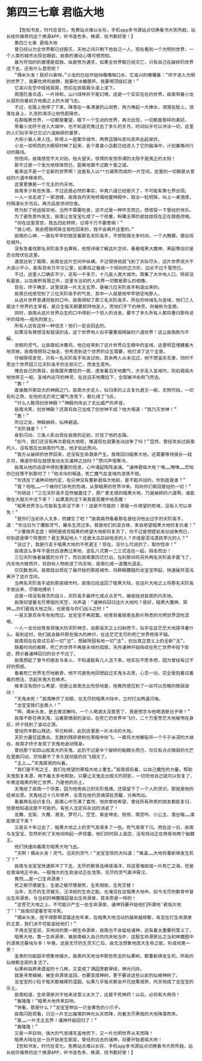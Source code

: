 # 第四三七章 君临大地
        【告知书友，时代在变化，免费站点难以长存，手机app多书源站点切换看书大势所趋，站长给你推荐的这个换源APP，听书音色多、换源、找书都好使！】
       第四三七章 君临大地
       曾已经以为全世界都已经毁灭，天地之间只剩下他自己一人，现在看到一个光明的世界，一个人类的城市出现在眼前，辰南的激动心情可想而知。
       最为可怕的折磨便是孤独，纵是修为通天，如果全世界都已经灭亡，只有自己在破碎的世界活下去，还有什么意思呢？
       “偶米头发！我好兴奋呀。”小龙的已经开始咕噜噜咽口水，它高兴的嘟囔着：“终于进入光明的世界了，我要吃烤鸡翅膀，我要吃冰糖葫芦，我要喝顶级红酒！”
       它高兴在空中摇摇晃晃，而后在辰南肩头滚上滚下。
       周围花香鸟语，一片祥和，山川绿林并不是幻境，这是一个实实在在的世界。辰南带着小龙从容的向着前方地面之上的大城飞去。
       不过，在路上他停了下来，降落在一条清澈的山涧旁，用力捧起一大捧水，洒落在脸上，洒落在身上，久违的清凉让他恍若隔世。
       在那暗黑世界，一切都是奢望，眼下一个生动的世界，再次出现，一切都是那样的美好。
       带着小龙终于进入大城中，也不知道究竟过去了多久的岁月，时间似乎可以冲淡一切，这里的人们似乎早已忘记六道崩碎的噩梦。
       大街小巷人来人往，称得上一座繁华城市，两旁店铺叫卖叫卖声此起彼伏。
       小龙一双明亮的大眼顿时眯了起来，各个美食小店都已经进入了它的脑海中，计划着晚间行动的路线。
       恍惚间，辰南感觉不大对劲，抬头望天，惊愕的发觉所谓的太阳不是真正的太阳！
       那不过是一个发光地球体而已，距离地面不过数十里之遥。
       看来这不是一个全新的世界啊！这是有人以**力凝聚而成的一片空间。这里的一切都是从曾经的六道中移来的。
       这里更像是一个无主的内天地。
       辰南多少有些失落，不过这是必然的事实，毕竟六道已经毁灭了，不可能有第七界出现。
       一人一龙走进了一家酒楼，辰南自内天地坍塌地雷神殿中，取出一粒明珠，叫上一桌酒席，时隔漫长岁月后。再次品尝世间饮食。
       修为到了他这般天地，当然不需要吃食，这不过是一种怀念而已，想感受一下曾经的快乐。
       为了避免意外发生，辰南让龙宝宝化成了一个孩童，粉雕玉琢的瓷娃娃现在正在狼吞虎咽。
       “你在这里享受，我去四处转转，记得千万不要惹祸！”
       “放心吧。我会把夜明珠全部吃回来的，我不会离开这里的。”
       辰南的心神，一直在牢牢的锁定着那名天阶高手，不想耽搁太多时间，一个大腾挪。便出现在城外。
       没有急着找那名天阶高手去算账，他想详细了解这片空间，看看暗黑大魔神、黑起等旧识是否也隐伏在这里。
       速度达到了极限，辰南在这片空间中纵横。不过很快他就飞到了天际尽头，这片世界说大不大说小不小，能有百余万平方公里，如果将之看成一个规则的正方形，边长不过千里而已。
       不过，这里人口确实不少，足有一千多万，十几座人类大城市。聚集了大半地人口，除却没有星辰，以及面积有限之外，这里与当初的人间界一切都是那么的相像。
       现在，终于确定，这里就是一片无主玄界，是被几位天阶高手制造出来的。
       辰南已经感觉到了三位天阶高手的气息，其中一人就是他牢牢锁定地那人。
       从这片世界普通百姓的口中。辰南得知了那三名天阶高手。所在的地域名为圣域，他们三人是这个世界的主宰者。是众生每天都要祭拜地圣人，而他们手下的神灵，则被称为圣使。
       同时，辰南从这片世界众生的口中得到一个惊人的消息，要不了多久所有人都将重归那传说中的母地——祖先的故土。
       所有人这有这样一种信念！他们一定会回去的。
       如果没有猜想没有错误的话，这个世界地人似乎要重临残破的六道世界！这让辰南颇为不解。
       浓郁的灵气，让辰南如沐春风，他已经来到了这片世界众生眼中的圣域，这里明显埋藏着大地灵根，辰南很想将之抽走，但考虑到这个世界的众生需要，他打消了这个主意。
       仔细探视发觉，只有一名天阶高手攻击过他，其余两人从未见过，他不想滥杀无辜，同时不愿这个世界因三位天阶高手的全部灭亡，而发生意外。
       掩去自己的真容，辰南展开魔性的一面，透发着滔天地魔气，大步走入圣域内，宛如君临大地地帝王一般，圣域内巡守的神灵，在这滔天地魔焰下，全部被冲击倒飞而去。
       “轰！”
       直接轰开那巨大的神殿之门，辰南大步走入，似归来的上古复仇君王一般，无物可挡，一切有形之质，在他的无匹死亡魔气浩荡下，都化成了飞灰。
       “什么人敢闯创世神殿？”神殿内传出了无比威严的声音。
       辰南冷笑，创世神殿？还真将自己当成了创世神不成？他大喝道：“我乃灭世神！”
       “轰！”
       所过之处，神殿崩碎，仙神避退。
       “天阶强者？！”
       身影闪动，三条人影出现在辰南的近前，拦住了他的去路。
       “如今，我们还没有再次君临大地呢，难道现在就要发动战争了吗？”显然，曾经攻击过辰南的人，没有感应出辰南的气息，他才如此质问。
       “我方从破碎的世界回来，还没有生命源泉产生。我等回归暗黑大地，还需要等待很长一段岁月，难道你现在就想发动太古诸神之战吗？”质问声很寒冷。
       辰南从他的话语中得到重要的信息，心中涌起阵阵波澜。“诸神君临大地？嘿……嘿嘿……恐怕你已经等不到那时了！”他冷冷的喝道。死亡魔气在圣域内浩荡不熄。
       “你违反了诸神间地约定，在众神没有重新君临大地前，是不能开战的，你到底是谁？”
       “我？哈哈……一个被你们杀死的怨魂，从那暗黑的世界冲来。将向你们索回曾经的一切！”
       “你胡说！”三位天阶高手显然被震住了，那广袤无垠的暗黑大地，乃是崩碎的六道啊，谁能够在大毁灭中活下来？！如果真的活下来真是恶魔中地恶魔！
       “暗黑世界怎么可能有生命活下来？！这是不可能的！那是一片绝望的死域，没有人可以幸免！”
       “是你们当初杀人太多，而健忘了吧？”辰南森然看着那名曾经对他出过手的天阶高手，道：“你当日为了攫取灵气，屠杀生灵过多。我是他们的混合体，来自绝望暗黑大地的复仇者！”
       “少要故弄玄虚！明明是感觉暗黑的绝望大地即将复苏了，你不过是想提前发动战争而已，你到底是哪个阵营的？君王黑起地人？还是太古巨凶哈赤的人？亦或是混沌遗民李元的人？”
       “说过了，我是行走于暗黑大地的不死君王！现在。没什么可说的了，取你性命！”
       辰南这么多年不是白白浪费过来地，逆乱八式第一二三式连在一起，拍击而出！
       三位天阶强者被震的分开了。而后辰南第四式打出，在刹那间将另外两名天阶高手震飞了，内天地大敞而开，将目标人物收进了内天地，辰南化成一道魔光退走。
       仅仅数息间，辰南就出现在了最开始的那座城市，将醉眼朦胧的龙宝宝带起，快速破开混沌离开了这片空间。
       当两名天阶高手追到那座城市时。辰南已经返回了暗黑大陆，在这片大地之上将那名天阶高手放出来，尽情地搏杀！
       这是一场没有悬念的战斗，天阶高手最终化成点点灵气，被收拢进辰南的内天地。
       辰南仰望着无尽黑暗的天空，冷声道：“诸神将回归这片大地吗？很好，暗黑大魔神、冥神……你们君临大地之际，也是我与你们战斗之时！”
       一晃又是百余年匆匆而过。龙宝宝不再寂寞。经常背着辰南去那片熟悉的光明世界混吃混喝。
       一人一龙也经常发现强大的天阶神念，自那高天之上扫射而下。似乎在这茫茫大地探寻着什么。每到这时，他们就会躲开那些强大的神识，在这茫茫无尽的死亡世界修炼不辍。
       辰南现在在尝试忘却一切“法”，想破除固有地一切“法”，创出真正意义上的全新“法”。
       随着时间的推移，死亡的世界不再是永恒的孤寂，天外诸神开始陆续在死亡世界中投下影迹，预示着诸神回归的日子不远了。
       辰南想起了曾今的朋友与亲人，不知道能有几人活下来，他实在不愿多想，因为曾经有过不好的预感。
       看着死亡世界无尽地骸骨，他不可避免地回想起过天鬼与古思，心念一动，完全是抱着试着看的想法，念起天鬼大召唤术。
       根本没有抱什么希望，但是让辰南无比吃惊地是，他竟然感应到了一丝可以忽略的微弱波动！
       “天鬼未死！”辰南睁开了双眼，在无尽的暗黑大陆中，立时打出两道闪电。
       “龙宝宝我们去救人！”
       “啊，偶米头发，是去救泥鳅吗，一个人喝酒太没意思了，真是想念与他喝酒是日子呀！”
       辰南不断召唤天鬼，沿着那微弱的波动，在死亡的世界中飞行，二十万里苍茫大地被甩在身后，终于找到了波动之源。
       曾经的丰都山残迹，早已粉碎，此刻这里是一片冰冷的大地。
       天阶力量狂猛轰击。无数的残碎骨粉在黑暗中纷飞，一直将大地撕裂开一个千于米深的大峡谷，辰南才终于发现了天鬼地波动残身。
       曾经那个如巨山般高大的天鬼，此刻不过是半个破碎的骷髅头而已，仅仅有点点微弱的光芒在里面闪动，恐怕要不了多久就彻底的灰飞烟灭了。
       “主上……”天鬼孱弱的叫着。
       “我们是不死之王，我们在绝望的黑暗大地上重生。”辰南感叹着，以自己魔性的力量。帮助天鬼恢复本源，用不着太多地帮助，只要让天鬼走出毁灭的阴影，一切凭他自己就可以恢复了，毕竟这暗黑的死亡世界，乃是他的乐土。
       天鬼给了辰南一个惊喜，因为他用自己的天阶鬼魂，还保留下了一个人的灵识。那就是他的徒弟古思。天鬼经过十几年修养，古思在他的灵魂深处苏醒，分离而出。
       看着两名旧识复归，辰南心中充满了喜悦，他非常地希望。曾经所有熟悉的朋友都能复归，但是他知道这是不可能的，有些人注定将永远的消逝了！
       龙舞、玄奘、大魔、潜龙、梦可儿、空空、紫金神龙、依依、南宫吟、小公主、澹台璇……谁能够活下来？
       又是五十年过去了，暗黑大地之上的灵气渐渐多了一些。死气渐渐下沉。而在这一日，辰南与龙宝宝，忽然听到了天地间响起一声惊雷。他们同时跃上高空，没有惊动正在修炼地两个骷髅王。
       他们快速向着南方暗黑大地飞去。
       “天啊！偶米头发！灵气，滔天的灵气！”龙宝宝惊的大叫道：“难道……大地将重新焕发生机了？”
       辰南与龙宝宝快速俯冲了下去，无尽的骸骨连绵成海洋，将这里堆砌成一片死亡之海，但是在骨海地正中央。一股强大的生命波动正在浩荡，无尽的灵气直冲霄汉。
       竟然……是一口生命源泉！
       死之极尽便是生，生是之极尽便是死，生死相依，生死交替！
       当年，无尽的生灵被灭，汪洋般的生命之能，也淹没在这暗黑大地中。如今无尽的骸骨中冒出生命源泉。与当初的神魔陵园冒出生命源泉，其本质是一样的！
       “这苍茫大地之上。不可能只产生一处生命源泉，诸神将要开始他们所谓地‘君临大地了’！”辰南仰望着苍穹冷笑。
       “偶米头发，怪不得那帮混蛋这些年来，在暗黑大地活动的越来越频繁，肯定在打生命源泉的主意，我们决不可能留给他们！”
       不用龙宝宝说，天地间的第一眼生命源泉，辰南也不会留给诸神，这有着太重要的意义了。
       暗黑大地，第一生命源泉，被辰南植入自己的内天地当中，这股生命源泉比之当初神魔图中的源泉还要纯与多！毕竟，这是无尽的生灵灭亡后，由无法想象地庞大生命之能，形成地第一泉！
       圣泉的功能超乎想象地强大，辰南内天地当中那些死去的仙果树，都重新焕发生机，所有的仙根都全部的复活了。
       仙果树由原来遗留的十几株，又变成了满园葱碧翠绿，神光闪烁。
       就是寻常植被，被生命源泉滋润，也要变成神树，更不要说这些以前的仙根神树了。
       龙宝宝的小肚子每天都被撑的溜圆，仙果几乎每天都会开花结果成熟，内天地成了龙宝宝的乐土。
       辰南知道，生命源泉对于他来说意义太大了，这是不死神药！以后，必将有大用场！
       “轰隆隆！”暗黑大地传来巨响。
       “快看，那是什么？”龙宝宝伸出一只金黄色的小爪子。
       辰南闪脸观看，只见一片无比璀璨的神光从天而降，向着无尽黑暗的大地降落而来。
       “是……一片无主玄界！诸神开始回归了！”
       “轰隆隆！”
       又是一声巨响，强大的气息铺天盖地而下，又一片光明世界从天而降！
       暗黑大陆在这一日开始发生剧变，曾经的远去的诸神，将要开始君临大地！
       【告知书友，时代在变化，免费站点难以长存，手机app多书源站点切换看书大势所趋，站长给你推荐的这个换源APP，听书音色多、换源、找书都好使！】